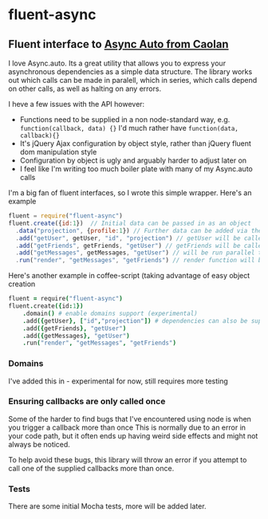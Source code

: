 fluent-async
============

## Fluent interface to [Async Auto from Caolan](https://github.com/caolan/async#auto)

I love Async.auto. Its a great utility that allows you to express your asynchronous dependencies as
a simple data structure. The library works out which calls can be made in paralell, which in series,
which calls depend on other calls, as well as halting on any errors.

I heve a few issues with the API however:

 - Functions need to be supplied in a non node-standard way, e.g. ` function(callback, data) {}`
 I'd much rather have `function(data, callback){}`
 - It's jQuery Ajax configuration by object style, rather than jQuery fluent dom manipulation style
 - Configuration by object is ugly and arguably harder to adjust later on
 - I feel like I'm writing too much boiler plate with many of my Async.auto calls

I'm a big fan of fluent interfaces, so I wrote this simple wrapper.
Here's an example

```js
fluent = require("fluent-async")
fluent.create({id:1})  // Initial data can be passed in as an object
  .data("projection", {profile:1}) // Further data can be added via the data method
  .add("getUser", getUser, "id", "projection") // getUser will be called with id, projection, callback
  .add("getFriends", getFriends, "getUser") // getFriends will be called with result of getUser and a callback
  .add("getMessages", getMessages, "getUser") // will be run parallel to above
  .run("render", "getMessages", "getFriends") // render function will be called with err, messages, friends

```

Here's another example in coffee-script (taking advantage of easy object creation

```coffeescript
fluent = require("fluent-async")
fluent.create({id:1})
    .domain() # enable domains support (experimental)
    .add({getUser}, ["id","projection"]) # dependencies can also be supplied as an array
    .add({getFriends}, "getUser")
    .add({getMessages}, "getUser")
    .run("render", "getMessages", "getFriends")

```

### Domains

I've added this in - experimental for now, still requires more testing

### Ensuring callbacks are only called once

Some of the harder to find bugs that I've encountered using node is when you trigger a callback more than once
This is normally due to an error in your code path, but it often ends up having weird side effects and might
not always be noticed.

To help avoid these bugs, this library will throw an error if you attempt to call one of the supplied callbacks
more than once.

### Tests

There are some initial Mocha tests, more will be added later.
